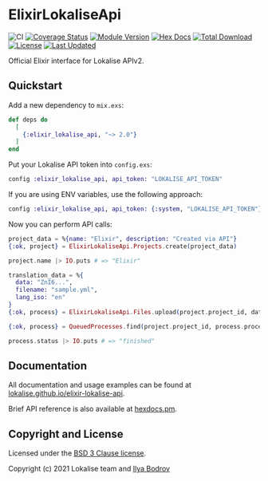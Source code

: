 # ElixirLokaliseApi

![CI](https://github.com/lokalise/elixir-lokalise-api/actions/workflows/ci.yml/badge.svg)
[![Coverage Status](https://coveralls.io/repos/github/lokalise/elixir-lokalise-api/badge.svg)](https://coveralls.io/github/lokalise/elixir-lokalise-api)
[![Module Version](https://img.shields.io/hexpm/v/elixir_lokalise_api.svg)](https://hex.pm/packages/elixir_lokalise_api)
[![Hex Docs](https://img.shields.io/badge/hex-docs-lightgreen.svg)](https://hexdocs.pm/elixir_lokalise_api/)
[![Total Download](https://img.shields.io/hexpm/dt/elixir_lokalise_api.svg)](https://hex.pm/packages/elixir_lokalise_api)
[![License](https://img.shields.io/hexpm/l/elixir_lokalise_api.svg)](https://github.com/elixir-lokalise-api/elixir_lokalise_api/blob/master/LICENSE.md)
[![Last Updated](https://img.shields.io/github/last-commit/lokalise/elixir-lokalise-api.svg)](https://github.com/lokalise/elixir-lokalise-api/commits/master)

Official Elixir interface for Lokalise APIv2.

## Quickstart

Add a new dependency to `mix.exs`:

```elixir
def deps do
  [
    {:elixir_lokalise_api, "~> 2.0"}
  ]
end
```

Put your Lokalise API token into `config.exs`:

```elixir
config :elixir_lokalise_api, api_token: "LOKALISE_API_TOKEN"
```

If you are using ENV variables, use the following approach:

```elixir
config :elixir_lokalise_api, api_token: {:system, "LOKALISE_API_TOKEN"}
```

Now you can perform API calls:

```elixir
project_data = %{name: "Elixir", description: "Created via API"}
{:ok, project} = ElixirLokaliseApi.Projects.create(project_data)

project.name |> IO.puts # => "Elixir"

translation_data = %{
  data: "ZnI6...",
  filename: "sample.yml",
  lang_iso: "en"
}
{:ok, process} = ElixirLokaliseApi.Files.upload(project.project_id, data)

{:ok, process} = QueuedProcesses.find(project.project_id, process.process_id)

process.status |> IO.puts # => "finished"
```

## Documentation

All documentation and usage examples can be found at [lokalise.github.io/elixir-lokalise-api](https://lokalise.github.io/elixir-lokalise-api/).

Brief API reference is also available at [hexdocs.pm](https://hexdocs.pm/elixir_lokalise_api/).

## Copyright and License

Licensed under the [BSD 3 Clause license](./LICENSE.md).

Copyright (c) 2021 Lokalise team and [Ilya Bodrov](http://bodrovis.tech)
